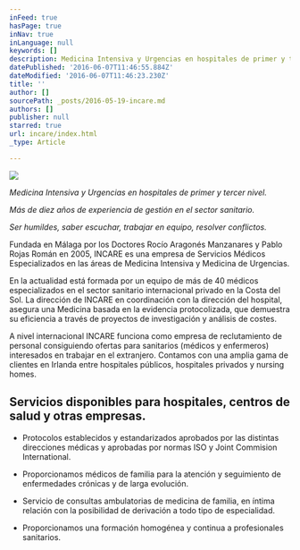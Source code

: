 ```yaml
---
inFeed: true
hasPage: true
inNav: true
inLanguage: null
keywords: []
description: Medicina Intensiva y Urgencias en hospitales de primer y tercer nivel.
datePublished: '2016-06-07T11:46:55.884Z'
dateModified: '2016-06-07T11:46:23.230Z'
title: ''
author: []
sourcePath: _posts/2016-05-19-incare.md
authors: []
publisher: null
starred: true
url: incare/index.html
_type: Article

---
```

![](https://the-grid-user-content.s3-us-west-2.amazonaws.com/3b442e79-39e2-4c7e-9080-5d81d7afc798.jpg)

_Medicina Intensiva y Urgencias en hospitales de primer y tercer nivel._

_Más de diez años de experiencia de gestión en el sector sanitario._

_Ser humildes, saber escuchar, trabajar en equipo, resolver conflictos._

Fundada en Málaga por los Doctores Rocío Aragonés Manzanares y Pablo Rojas Román en 2005, INCARE es una empresa de Servicios Médicos Especializados en las áreas de Medicina Intensiva y Medicina de Urgencias.

En la actualidad está formada por un equipo de más de 40 médicos especializados en el sector sanitario internacional privado en la Costa del Sol. La dirección de INCARE en coordinación con la dirección del hospital, asegura una Medicina basada en la evidencia protocolizada, que demuestra su eficiencia a través de proyectos de investigación y análisis de costes.

A nivel internacional INCARE funciona como empresa de reclutamiento de personal consiguiendo ofertas para sanitarios (médicos y enfermeros) interesados en trabajar en el extranjero. Contamos con una amplia gama de clientes en Irlanda entre hospitales públicos, hospitales privados y nursing homes.

## Servicios disponibles para hospitales, centros de salud y otras empresas.

* Protocolos establecidos y estandarizados aprobados por las distintas direcciones médicas y aprobadas por normas ISO y Joint Commision International.

* Proporcionamos médicos de familia para la atención y seguimiento de enfermedades crónicas y de larga evolución. 

* Servicio de consultas ambulatorias de medicina de familia, en íntima relación con la posibilidad de derivación a todo tipo de especialidad. 

* Proporcionamos una formación homogénea y continua a profesionales sanitarios.